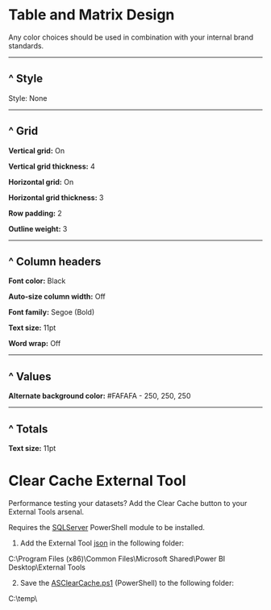 # Table and Matrix Design

Any color choices should be used in combination with your internal brand standards.

___
## ^ Style

Style: None
___
## ^ Grid

**Vertical grid:** On

**Vertical grid thickness:** 4

**Horizontal grid:** On

**Horizontal grid thickness:** 3

**Row padding:** 2

**Outline weight:** 3

___

## ^ Column headers

**Font color:** Black

**Auto-size column width:** Off

**Font family:** Segoe (Bold)

**Text size:** 11pt

**Word wrap:** Off

___

## ^ Values

**Alternate background color:** #FAFAFA - 250, 250, 250

___

## ^ Totals

**Text size:** 11pt

# Clear Cache External Tool

Performance testing your datasets? Add the Clear Cache button to your External Tools arsenal.

Requires the [SQLServer](https://www.powershellgallery.com/packages/SqlServer/21.0.17099) PowerShell module to be installed.

1. Add the External Tool [json](./Assets/asclearcache.pbitool.json) in the following folder:

  C:\Program Files (x86)\Common Files\Microsoft Shared\Power BI Desktop\External Tools

2. Save the [ASClearCache.ps1](./Assets/ASClearCache.ps1) (PowerShell) to the following folder:

  C:\temp\
